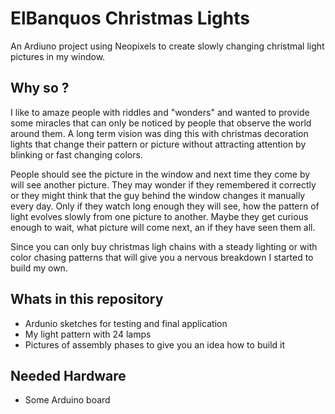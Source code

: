 # ElBanquos Christmas Lights
An Ardiuno project using Neopixels to create slowly changing christmal light pictures in my window.

## Why so ?
I like to amaze people with riddles and "wonders" and wanted to provide some miracles that can only be noticed by people that observe the world around them. A long term vision was ding this with  christmas decoration lights that change their pattern or picture without attracting attention by blinking or fast changing colors.

People should see the picture in the window and next time they come by will see another picture. They may wonder if they remembered it correctly or they might think that the guy behind the window changes it manually every day.  Only if they watch long enough they will see, how the pattern of light evolves slowly from one picture to another. Maybe they get curious enough to wait, what picture will come next, an if they have seen them all.

Since you can only buy christmas ligh chains with a steady lighting or with color chasing patterns that will give you a nervous breakdown I started to build my own.

## Whats in this repository
* Ardunio sketches for testing and final application
* My light pattern with 24 lamps 
* Pictures of assembly phases to give you an idea how to build it

## Needed Hardware
* Some Arduino board
